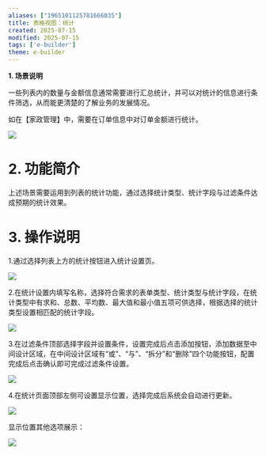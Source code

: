 ```yaml
---
aliases: ["1965101125781666035"]
title: 表格视图：统计
created: 2025-07-15
modified: 2025-07-15
tags: ['e-builder']
theme: e-builder
---
```


**1. 场景说明**

一些列表内的数量与金额信息通常需要进行汇总统计，并可以对统计的信息进行条件筛选，从而能更清楚的了解业务的发展情况。

如在【家政管理】中，需要在订单信息中对订单金额进行统计。

![](https://myhelpdoc.oss-cn-heyuan.aliyuncs.com/mdimages/15942f1fed0d61d8a39e45f6ec45f81d.jpg)

# **2. 功能简介**

上述场景需要运用到列表的统计功能，通过选择统计类型、统计字段与过滤条件达成预期的统计效果。

# **3. 操作说明**

1.通过选择列表上方的统计按钮进入统计设置页。

![](https://myhelpdoc.oss-cn-heyuan.aliyuncs.com/mdimages/0fb1e9d9cf9f359f4561a5f893a61dc4.jpg)

2.在统计设置内填写名称，选择符合需求的表单类型、统计类型与统计字段，在统计类型中有求和、总数、平均数、最大值和最小值五项可供选择，根据选择的统计类型设置相匹配的统计字段。

![](https://myhelpdoc.oss-cn-heyuan.aliyuncs.com/mdimages/8ec24464bc86626a776bf3a707deccc4.jpg)

3.在过滤条件顶部选择字段并设置条件，设置完成后点击添加按钮，添加数据至中间设计区域，在中间设计区域有“或”、“与”、“拆分”和“删除”四个功能按钮，配置完成后点击确认即可完成过滤条件设置。

![](https://myhelpdoc.oss-cn-heyuan.aliyuncs.com/mdimages/9392a0746d484fab5086358e318f631f.jpg)

4.在统计页面顶部左侧可设置显示位置，选择完成后系统会自动进行更新。

![](https://myhelpdoc.oss-cn-heyuan.aliyuncs.com/mdimages/bd74ed8280dc1dee2641a59258432d0a.jpg)

显示位置其他选项展示：

![](https://myhelpdoc.oss-cn-heyuan.aliyuncs.com/mdimages/ccf96963d4800b60872430dc63ad19c5.jpg)

